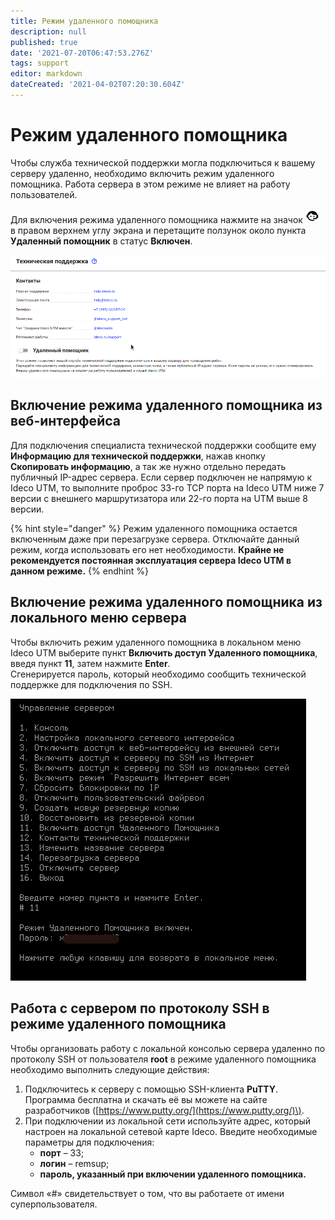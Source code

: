```yaml
---
title: Режим удаленного помощника
description: null
published: true
date: '2021-07-20T06:47:53.276Z'
tags: support
editor: markdown
dateCreated: '2021-04-02T07:20:30.604Z'
---
```


# Режим удаленного помощника

Чтобы служба технической поддержки могла подключиться к вашему серверу удаленно, необходимо включить режим удаленного помощника. Работа сервера в этом режиме не влияет на работу пользователей.

Для включения режима удаленного помощника нажмите на значок ![icon-help.png](../.gitbook/assets/icon-help.png) в правом верхнем углу экрана и перетащите ползунок около пункта **Удаленный помощник** в статус **Включен**.

![](../.gitbook/assets/support.gif)

## Включение режима удаленного помощника из веб-интерфейса

Для подключения специалиста технической поддержки сообщите ему **Информацию для технической поддержки**, нажав кнопку **Скопировать информацию**, а так же нужно отдельно передать публичный IP-адрес сервера. Если сервер подключен не напрямую к Ideco UTM, то выполните проброс 33-го TCP порта на Ideco UTM ниже 7 версии с внешнего маршрутизатора или 22-го порта на UTM выше 8 версии.

{% hint style="danger" %}
Режим удаленного помощника остается включенным даже при перезагрузке сервера. Отключайте данный режим, когда использовать его нет необходимости. **Крайне не рекомендуется постоянная эксплуатация сервера Ideco UTM в данном режиме.** 
{% endhint %}

## Включение режима удаленного помощника из локального меню сервера

Чтобы включить режим удаленного помощника в локальном меню Ideco UTM выберите пункт **Включить доступ Удаленного помощника**, введя пункт **11**, затем нажмите **Enter**.   
Сгенерируется пароль, который необходимо сообщить технической поддержке для подключения по SSH.

![](../.gitbook/assets/local-menu-support.png)

## Работа с сервером по протоколу SSH в режиме удаленного помощника

Чтобы организовать работу с локальной консолью сервера удаленно по протоколу SSH от пользователя **root** в режиме удаленного помощника необходимо выполнить следующие действия:

1. Подключитесь к серверу с помощью SSH-клиента **PuTTY**. Программа бесплатна и скачать её вы можете на сайте разработчиков \([https://www.putty.org/](https://www.putty.org/)\).
2. При подключении из локальной сети используйте адрес, который настроен на локальной сетевой карте Ideco. Введите необходимые параметры для подключения:
   * **порт** – 33;
   * **логин** – remsup;
   * **пароль, указанный при включении удаленного помощника.**

Символ «\#» свидетельствует о том, что вы работаете от имени суперпользователя.

